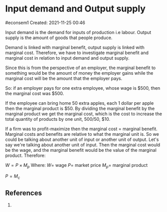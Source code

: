 # Input demand and Output supply
#econsem1 
Created: 2021-11-25 00:46

Input demand is the demand for inputs of production i.e labour.
Output supply is the amount of goods that people produce.

Demand is linked with marginal benefit, output supply is linked with marginal cost. Therefore, we have to investigate marginal benefit and marginal cost in relation to input demand and output supply. 

Since this is from the perspective of an employer, the marginal benefit to something would be the amount of money the employer gains while the marginal cost will be the amount that the employer pays.

So: if an employer pays for one extra employee, whose wage is $500, then the marginal cost was $500.

If the employee can bring home 50 extra apples, each 1 dollar per apple then the marginal product is $50. By dividing the marginal benefit by the marginal product we get the marginal cost, which is the cost to increase the total quantity of products by one unit, 500/50, $10.

If a firm was to profit-maximize then the marginal cost = marginal benefit.
Marginal costs and benefits are relative to what the marginal unit is. So we could be talking about another unit of input or another unit of output. Let's say we're talking about another unit of input. Then the marginal cost would be the wage, and the marginal benefit would be the value of the marginal product. Therefore:

$W = P \times M_p$
Where:
$W =$ wage
$P =$ market price
$M_p =$ marginal product

$P = M_c$

## References
1. 

